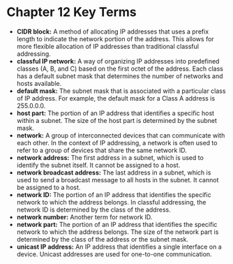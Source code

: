 # Chapter 12 Key Terms

*   **CIDR block:**  A method of allocating IP addresses that uses a prefix length to indicate the network portion of the address. This allows for more flexible allocation of IP addresses than traditional classful addressing.
*   **classful IP network:** A way of organizing IP addresses into predefined classes (A, B, and C) based on the first octet of the address. Each class has a default subnet mask that determines the number of networks and hosts available.
*   **default mask:** The subnet mask that is associated with a particular class of IP address. For example, the default mask for a Class A address is 255.0.0.0.
*   **host part:** The portion of an IP address that identifies a specific host within a subnet. The size of the host part is determined by the subnet mask.
*   **network:**  A group of interconnected devices that can communicate with each other. In the context of IP addressing, a network is often used to refer to a group of devices that share the same network ID.
*   **network address:** The first address in a subnet, which is used to identify the subnet itself. It cannot be assigned to a host.
*   **network broadcast address:** The last address in a subnet, which is used to send a broadcast message to all hosts in the subnet. It cannot be assigned to a host.
*   **network ID:** The portion of an IP address that identifies the specific network to which the address belongs. In classful addressing, the network ID is determined by the class of the address.
*   **network number:**  Another term for network ID.
*   **network part:** The portion of an IP address that identifies the specific network to which the address belongs. The size of the network part is determined by the class of the address or the subnet mask.
*   **unicast IP address:** An IP address that identifies a single interface on a device. Unicast addresses are used for one-to-one communication.